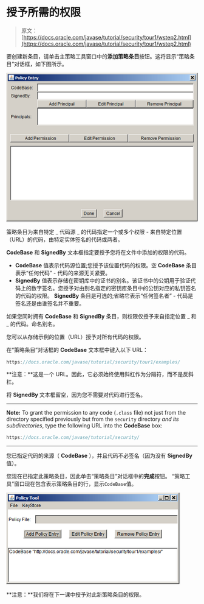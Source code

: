 # 授予所需的权限

> 原文： [https://docs.oracle.com/javase/tutorial/security/tour1/wstep2.html](https://docs.oracle.com/javase/tutorial/security/tour1/wstep2.html)

要创建新条目，请单击主策略工具窗口中的**添加策略条目**按钮。这将显示“策略条目”对话框，如下图所示。

![the Policy Entry dialog](img/3c564acdfa5f545df2ecf819a4941040.jpg)

策略条目为来自特定 _ 代码源 _ 的代码指定一个或多个权限 - 来自特定位置（URL）的代码，由特定实体签名的代码或两者。

**CodeBase** 和 **SignedBy** 文本框指定要授予您将在文件中添加的权限的代码。

*   **CodeBase** 值表示代码源位置;您授予该位置代码的权限。空 **CodeBase** 条目表示“任何代码” - 代码的来源无关紧要。
*   **SignedBy** 值表示存储在密钥库中的证书的别名。该证书中的公钥用于验证代码上的数字签名。您授予对由别名指定的密钥库条目中的公钥对应的私钥签名的代码的权限。 **SignedBy** 条目是可选的;省略它表示“任何签名者” - 代码是签名还是由谁签名并不重要。

如果您同时拥有 **CodeBase** 和 **SignedBy** 条目，则权限仅授予来自指定位置 _ 和 _ 的代码。命名别名。

您可以从存储示例的位置（URL）授予对所有代码的权限。

在“策略条目”对话框的 **CodeBase** 文本框中键入以下 URL：

```java
https://docs.oracle.com/javase/tutorial/security/tour1/examples/

```

**注意：**这是一个 URL。因此，它必须始终使用斜杠作为分隔符，而不是反斜杠。

将 **SignedBy** 文本框留空，因为您不需要对代码进行签名。

* * *

**Note:** To grant the permission to any code (`.class` file) not just from the directory specified previously but from the `security` directory _and its subdirectories_, type the following URL into the **CodeBase** box:

```java
https://docs.oracle.com/javase/tutorial/security/

```

* * *

您已指定代码的来源（ **CodeBase** ），并且代码不必签名（因为没有 **SignedBy** 值）。

您现在已指定此策略条目，因此单击“策略条目”对话框中的**完成**按钮。 “策略工具”窗口现在包含表示策略条目的行，显示`CodeBase`值。

![the PolicyTool window, showing the new policy entry](img/e0705bca4fc0f507c42b1af496a0bf3e.jpg)

**注意：**我们将在下一课中授予对此新策略条目的权限。